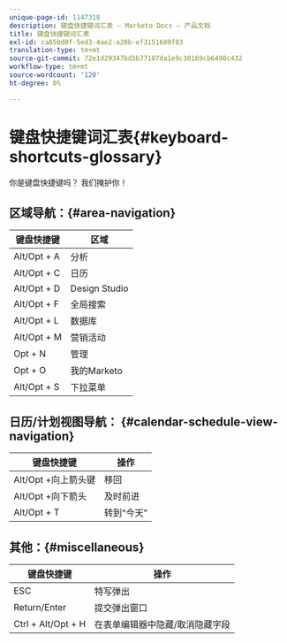 ```yaml
---
unique-page-id: 1147318
description: 键盘快捷键词汇表 — Marketo Docs — 产品文档
title: 键盘快捷键词汇表
exl-id: ca85bd0f-5ed3-4ae2-a20b-ef3151609f83
translation-type: tm+mt
source-git-commit: 72e1d29347bd5b77107da1e9c30169cb6490c432
workflow-type: tm+mt
source-wordcount: '120'
ht-degree: 0%

---
```


# 键盘快捷键词汇表{#keyboard-shortcuts-glossary}

你是键盘快捷键吗？ 我们掩护你！

## 区域导航：{#area-navigation}

| 键盘快捷键 | 区域 |
|---|---|
| Alt/Opt + A | 分析 |
| Alt/Opt + C | 日历 |
| Alt/Opt + D | Design Studio |
| Alt/Opt + F | 全局搜索 |
| Alt/Opt + L | 数据库 |
| Alt/Opt + M | 营销活动 |
| Opt + N | 管理 |
| Opt + O | 我的Marketo |
| Alt/Opt + S | 下拉菜单 |

## 日历/计划视图导航： {#calendar-schedule-view-navigation}

| 键盘快捷键 | 操作 |
|---|---|
| Alt/Opt +向上箭头键 | 移回 |
| Alt/Opt +向下箭头 | 及时前进 |
| Alt/Opt + T | 转到“今天” |

## 其他：{#miscellaneous}

| 键盘快捷键 | 操作 |
|---|---|
| ESC | 特写弹出 |
| Return/Enter | 提交弹出窗口 |
| Ctrl + Alt/Opt + H | 在表单编辑器中隐藏/取消隐藏字段 |
